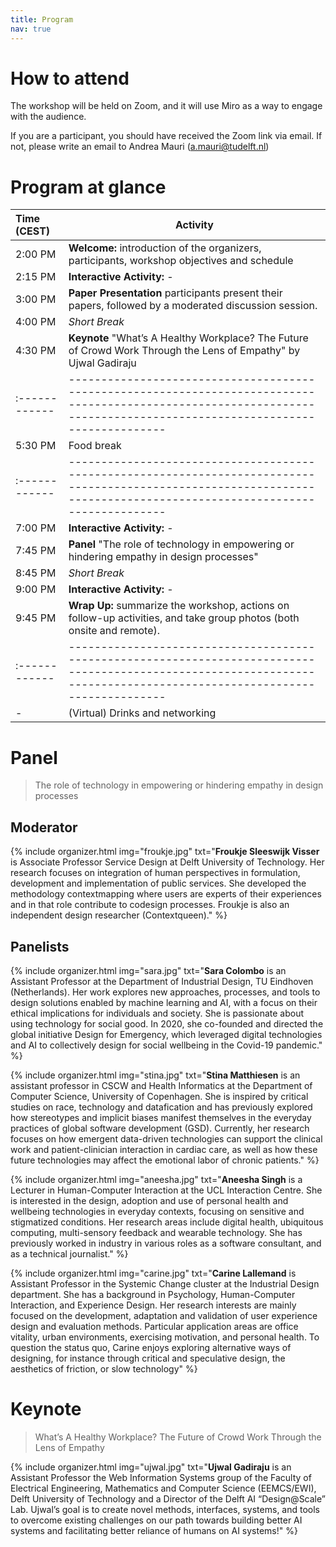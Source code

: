```yaml
---
title: Program
nav: true
---
```


# How to attend

The workshop will be held on Zoom, and it will use Miro as a way to engage with the audience.

If you are a participant, you should have received the Zoom link via email. If not, please write an email to Andrea Mauri (a.mauri@tudelft.nl)

# Program at glance


| Time  (CEST) | Activity                                                                                                                                                              |
|:------------|-----------------------------------------------------------------------------------------------------------------------------------------------------------------------|
| 2:00 PM  | **Welcome:** introduction of the  organizers, participants, workshop objectives and schedule                                                                                         |
| 2:15 PM  | **Interactive Activity:** -                                                                                         |
| 3:00 PM  | **Paper Presentation** participants present their papers, followed by a moderated discussion session.                                                                                                    |
| 4:00 PM  | *Short Break*                                                                                         |
| 4:30 PM  | **Keynote**  "What’s A Healthy Workplace? The Future of Crowd Work Through the Lens of Empathy" by Ujwal Gadiraju                                                                                                  |
|:------------|-----------------------------------------------------------------------------------------------------------------------------------------------------------------------|
|5:30 PM | Food break|
|:------------|-----------------------------------------------------------------------------------------------------------------------------------------------------------------------|
| 7:00 PM | **Interactive Activity:** -                                                                                                |
| 7:45 PM | **Panel** "The role of technology in empowering or hindering empathy in design processes"                                                                                                   |
| 8:45 PM  | *Short Break*                                                                                         |
| 9:00 PM | **Interactive Activity:** -                                                                                                |
| 9:45 PM | **Wrap Up:** summarize the workshop, actions on follow-up activities, and take group photos (both onsite and remote). |
|:------------|-----------------------------------------------------------------------------------------------------------------------------------------------------------------------|
| - | (Virtual) Drinks and networking  |


# Panel

> The role of technology in empowering or hindering empathy in design processes

## Moderator

{% include organizer.html img="froukje.jpg" txt="<strong>Froukje Sleeswijk Visser</strong> is Associate Professor Service Design at Delft University of Technology. Her research focuses on integration of human perspectives in formulation, development and implementation of public services. She developed the methodology contextmapping where users are experts of their experiences and in that role contribute to codesign processes. Froukje is also an independent design researcher (Contextqueen)." %}

## Panelists

{% include organizer.html img="sara.jpg" txt="<strong>Sara Colombo</strong> is an Assistant Professor at the Department of Industrial Design, TU Eindhoven (Netherlands). Her work explores new approaches, processes, and tools to design solutions enabled by machine learning and AI, with a focus on their ethical implications for individuals and society. She is passionate about using technology for social good. In 2020, she co-founded and directed the global initiative Design for Emergency, which leveraged digital technologies and AI to collectively design for social wellbeing in the Covid-19 pandemic." %}

{% include organizer.html img="stina.jpg" txt="<strong>Stina Matthiesen</strong> is an assistant professor in CSCW and Health Informatics at the Department of Computer Science, University of Copenhagen. She is inspired by critical studies on race, technology and datafication and has previously explored how stereotypes and implicit biases manifest themselves in the everyday practices of global software development (GSD). Currently, her research focuses on how emergent data-driven technologies can support the clinical work and patient-clinician interaction in cardiac care, as well as how these future technologies may affect the emotional labor of chronic patients." %}

{% include organizer.html img="aneesha.jpg" txt="<strong>Aneesha Singh</strong> is a Lecturer in Human-Computer Interaction at the UCL Interaction Centre. She is interested in the design, adoption and use of personal health and wellbeing technologies in everyday contexts, focusing on sensitive and stigmatized conditions. Her research areas include digital health, ubiquitous computing, multi-sensory feedback and wearable technology. She has previously worked in industry in various roles as a software consultant, and as a technical journalist." %}

{% include organizer.html img="carine.jpg" txt="<strong>Carine Lallemand</strong> is Assistant Professor in the Systemic Change cluster at the Industrial Design department. She has a background in Psychology, Human-Computer Interaction, and Experience Design. Her research interests are mainly focused on the development, adaptation and validation of user experience design and evaluation methods. Particular application areas are office vitality, urban environments, exercising motivation, and personal health. To question the status quo, Carine enjoys exploring alternative ways of designing, for instance through critical and speculative design, the aesthetics of friction, or slow technology" %}



<!--
| Duration   | Activity                                                                                                                                                              |
|:------------|-----------------------------------------------------------------------------------------------------------------------------------------------------------------------|
| 10 mins | **Set up:** login to the Zoom platform and greet all people. Eventual sensor check and start of the workshop-long data collection process. |
| 15 mins | **Welcome:** introduction of the  organizers, participants, workshop objectives and schedule                                                                                         |
| 45 mins | **Keynote:** presentation by an invited expert with Q\A and discussions                                                                                                   |
| 15 mins | *Short break*                                                                                                   |
| 45 mins | **Minute Madness** participants present their papers in a minute madness style, followed by a moderated discussion session.                                                                                                     |
| 30 mins | **Panel** discussion among experts and participants about how empathy may be applied in the design process of projects or tools                                                                                                    |
|:------------|-----------------------------------------------------------------------------------------------------------------------------------------------------------------------|
|30 mins|Lunch break and social gathering|
|:------------|-----------------------------------------------------------------------------------------------------------------------------------------------------------------------|
|30 mins|**Eliciting Themes:** rapid group discussion to elicit unaddressed questions raised during previous workshop activities|
|10 mins|**Cluster Themes:** participants and organizers group and categorize the themes in topics of interests|
| 15 mins | *Short break*  |
| 30 mins | **Group Feedback:** groups present the results of their ideation to all participants for feedback |
| 30 mins | **Mapping Session:** small groups within break-out rooms and using Miro boards will consolidate their ideas into developed research agendas |
| 15 mins | *Short break*  |
| 30 mins | **Group Presentations:** each group presents and discusses the results of ideation and mapping session to all other participants |
| 30 mins | **Wrap Up:** summarize the workshop, and define actions for follow-up activities, and take group photos (both onsite and remote). |
|:------------|-----------------------------------------------------------------------------------------------------------------------------------------------------------------------|
| - | (Virtual) Drinks and networking  |

-->
# Keynote 

> What’s A Healthy Workplace? The Future of Crowd Work Through the Lens of Empathy

{% include organizer.html img="ujwal.jpg" txt="<strong>Ujwal Gadiraju</strong>  is an Assistant Professor the Web Information Systems group of the Faculty of Electrical Engineering, Mathematics and Computer Science (EEMCS/EWI), Delft University of Technology and a Director of the Delft AI “Design@Scale” Lab. Ujwal’s goal is to create novel methods, interfaces, systems, and tools to overcome existing challenges on our path towards building better AI systems and facilitating better reliance of humans on AI systems!" %}


